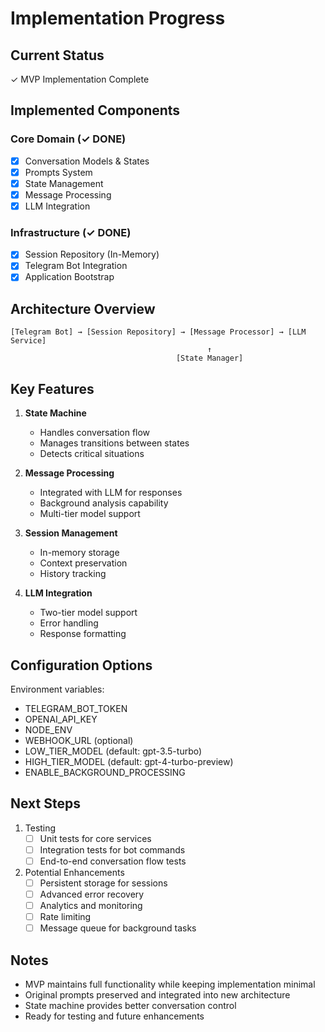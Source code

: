 # Implementation Progress

## Current Status

✓ MVP Implementation Complete

## Implemented Components

### Core Domain (✓ DONE)
- [x] Conversation Models & States
- [x] Prompts System
- [x] State Management
- [x] Message Processing
- [x] LLM Integration

### Infrastructure (✓ DONE)
- [x] Session Repository (In-Memory)
- [x] Telegram Bot Integration
- [x] Application Bootstrap

## Architecture Overview

```
[Telegram Bot] → [Session Repository] → [Message Processor] → [LLM Service]
                                            ↑
                                     [State Manager]
```

## Key Features

1. **State Machine**
   - Handles conversation flow
   - Manages transitions between states
   - Detects critical situations

2. **Message Processing**
   - Integrated with LLM for responses
   - Background analysis capability
   - Multi-tier model support

3. **Session Management**
   - In-memory storage
   - Context preservation
   - History tracking

4. **LLM Integration**
   - Two-tier model support
   - Error handling
   - Response formatting

## Configuration Options

Environment variables:
- TELEGRAM_BOT_TOKEN
- OPENAI_API_KEY
- NODE_ENV
- WEBHOOK_URL (optional)
- LOW_TIER_MODEL (default: gpt-3.5-turbo)
- HIGH_TIER_MODEL (default: gpt-4-turbo-preview)
- ENABLE_BACKGROUND_PROCESSING

## Next Steps

1. Testing
   - [ ] Unit tests for core services
   - [ ] Integration tests for bot commands
   - [ ] End-to-end conversation flow tests

2. Potential Enhancements
   - [ ] Persistent storage for sessions
   - [ ] Advanced error recovery
   - [ ] Analytics and monitoring
   - [ ] Rate limiting
   - [ ] Message queue for background tasks

## Notes

- MVP maintains full functionality while keeping implementation minimal
- Original prompts preserved and integrated into new architecture
- State machine provides better conversation control
- Ready for testing and future enhancements